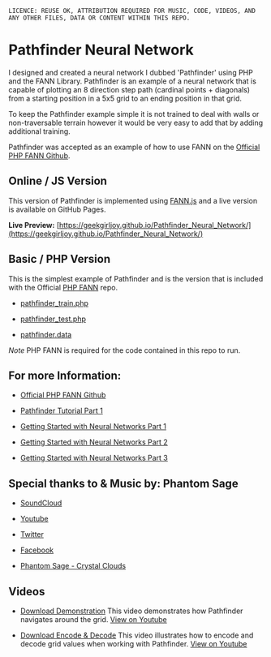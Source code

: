 `LICENCE: REUSE OK, ATTRIBUTION REQUIRED FOR MUSIC, CODE, VIDEOS, AND ANY OTHER FILES, DATA OR CONTENT WITHIN THIS REPO.`


# Pathfinder Neural Network 

I designed and created a neural network I dubbed 'Pathfinder' using PHP and the FANN Library. Pathfinder is an example of a neural network that is capable of plotting an 8 direction step path (cardinal points + diagonals) from a starting position in a 5x5 grid to an ending position in that grid. 

To keep the Pathfinder example simple it is not trained to deal with walls or non-traversable terrain however it would be very easy to add that by adding additional training. 

Pathfinder was accepted as an example of how to use FANN on the [Official PHP FANN Github](https://github.com/bukka/php-fann).


## Online / JS Version
This version of Pathfinder is implemented using [FANN.js](https://github.com/louisstow/fann.js/) and a live version is available on GitHub Pages.

**Live Preview:** [https://geekgirljoy.github.io/Pathfinder_Neural_Network/](https://geekgirljoy.github.io/Pathfinder_Neural_Network/)


## Basic / PHP Version
This is the simplest example of Pathfinder and is the version that is included with the Official [PHP FANN](https://github.com/bukka/php-fann) repo.

* [pathfinder_train.php](Basic/pathfinder_train.php)

* [pathfinder_test.php](Basic/pathfinder_test.php)

* [pathfinder.data](Basic/pathfinder.data)

*Note* PHP FANN is required for the code contained in this repo to run.


## For more Information: 

* [Official PHP FANN Github](https://github.com/bukka/php-fann)

* [Pathfinder Tutorial Part 1](https://geekgirljoy.wordpress.com/2016/09/07/pathfinding-from-scratch-using-a-neural-network/)

* [Getting Started with Neural Networks Part 1](https://geekgirljoy.wordpress.com/2016/07/12/getting-started-with-neural-networks-using-the-fann-library-php-and-c9-io/)

* [Getting Started with Neural Networks Part 2](https://geekgirljoy.wordpress.com/2016/07/24/getting-started-with-neural-networks-using-the-fann-library-php-and-c9-io-part-2/)

* [Getting Started with Neural Networks Part 3](https://geekgirljoy.wordpress.com/2016/08/02/getting-started-with-neural-networks-using-the-fann-library-php-and-c9-io-part-3/)


## Special thanks to & Music by: Phantom Sage
* [SoundCloud](https://soundcloud.com/phantomsage)

* [Youtube](http://www.youtube.com/user/Sl8Tl330f5)

* [Twitter](https://twitter.com/_phantomsage_)

* [Facebook](https://www.facebook.com/thefantomofficial)

* [Phantom Sage - Crystal Clouds](https://www.youtube.com/watch?v=tRHk-DavCjc)


## Videos
* [Download Demonstration](Videos/Demonstration.m4v) This video demonstrates how Pathfinder navigates around the grid. [View on Youtube](https://www.youtube.com/watch?v=0zSrQh-wqxM) 

* [Download Encode & Decode](Videos/Encode_Decode_Grid.mp4) This video illustrates how to encode and decode grid values when working with Pathfinder. [View on Youtube](https://www.youtube.com/watch?v=jMNFCYP8Ixs)



